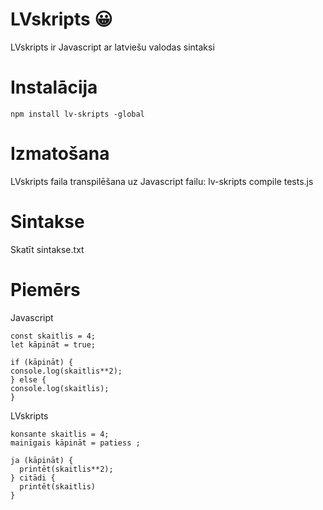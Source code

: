 # LVskripts 😀
LVskripts ir Javascript ar latviešu valodas sintaksi
# Instalācija
    npm install lv-skripts -global
# Izmatošana
LVskripts faila transpilēšana uz Javascript failu:
     lv-skripts compile tests.js
# Sintakse
Skatīt sintakse.txt
# Piemērs
Javascript
```
const skaitlis = 4;
let kāpināt = true;

if (kāpināt) {
console.log(skaitlis**2);
} else {
console.log(skaitlis);
}
```
LVskripts
```
konsante skaitlis = 4;
mainīgais kāpināt = patiess ;

ja (kāpināt) {
  printēt(skaitlis**2);
} citādi {
  printēt(skaitlis)
}
```